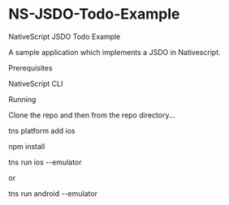 # NS-JSDO-Todo-Example

NativeScript JSDO Todo Example

A sample application which implements a JSDO in Nativescript.

Prerequisites

NativeScript CLI

Running

Clone the repo and then from the repo directory...

tns platform add ios

npm install

tns run ios --emulator

or 

tns run android --emulator
